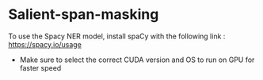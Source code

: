 # Salient-span-masking

To use the Spacy NER model, install spaCy with the following link : https://spacy.io/usage
- Make sure to select the correct CUDA version and OS to run on GPU for faster speed
